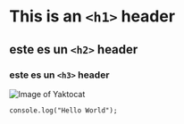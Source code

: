 # This is an `<h1>` header
## este es un `<h2>` header
### este es un `<h3>` header

![Image of Yaktocat](https://octodex.github.com/images/yaktocat.png)

```
console.log("Hello World");

```
